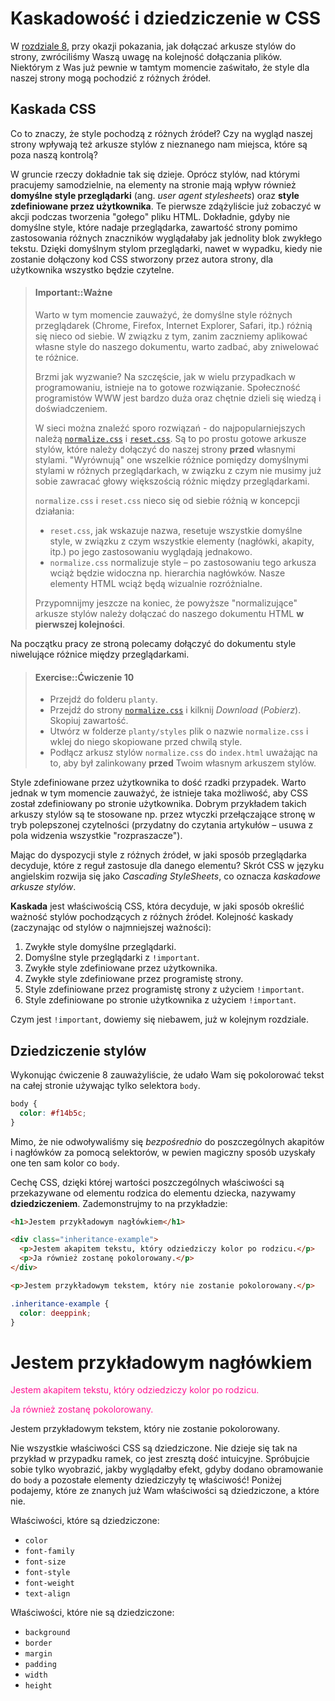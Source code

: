 # Kaskadowość i dziedziczenie w CSS

W [rozdziale 8](../../css-code/README.md), przy okazji pokazania, jak dołączać arkusze stylów do strony, zwróciliśmy Waszą uwagę na kolejność dołączania plików. Niektórym z Was już pewnie w tamtym momencie zaświtało, że style dla naszej strony mogą pochodzić z różnych źródeł.

## Kaskada CSS

Co to znaczy, że style pochodzą z różnych źródeł? Czy na wygląd naszej strony wpływają też arkusze stylów z nieznanego nam miejsca, które są poza naszą kontrolą?

W gruncie rzeczy dokładnie tak się dzieje. Oprócz stylów, nad którymi pracujemy samodzielnie, na elementy na stronie mają wpływ również <b>domyślne style przeglądarki</b> (ang. <i>user agent stylesheets</i>) oraz <b>style zdefiniowane przez użytkownika</b>. Te pierwsze zdążyliście już zobaczyć w akcji podczas tworzenia "gołego" pliku HTML. Dokładnie, gdyby nie domyślne style, które nadaje przeglądarka, zawartość strony pomimo zastosowania różnych znaczników wyglądałaby jak jednolity blok zwykłego tekstu. Dzięki domyślnym stylom przeglądarki, nawet w wypadku, kiedy nie zostanie dołączony kod CSS stworzony przez autora strony, dla użytkownika wszystko będzie czytelne.

> #### Important::Ważne
>
> Warto w tym momencie zauważyć, że domyślne style różnych przeglądarek (Chrome, Firefox, Internet Explorer, Safari, itp.) różnią się nieco od siebie. W związku z tym, zanim zaczniemy aplikować własne style do naszego dokumentu, warto zadbać, aby zniwelować te różnice.
>
> Brzmi jak wyzwanie? Na szczęście, jak w wielu przypadkach w programowaniu, istnieje na to gotowe rozwiązanie. Społeczność programistów WWW jest bardzo duża oraz chętnie dzieli się wiedzą i doświadczeniem.
>
> W sieci można znaleźć sporo rozwiązań - do najpopularniejszych należą [`normalize.css`](https://necolas.github.io/normalize.css/) i [`reset.css`](http://meyerweb.com/eric/tools/css/reset/). Są to po prostu gotowe arkusze stylów, które należy dołączyć do naszej strony **przed** własnymi stylami. "Wyrównują" one wszelkie różnice pomiędzy domyślnymi stylami w różnych przeglądarkach, w związku z czym nie musimy już sobie zawracać głowy większością różnic między przeglądarkami.
>
> `normalize.css` i `reset.css` nieco się od siebie różnią w koncepcji działania:
> - `reset.css`, jak wskazuje nazwa, resetuje wszystkie domyślne style, w związku z czym wszystkie elementy (nagłówki, akapity, itp.) po jego zastosowaniu wyglądają jednakowo.
> - `normalize.css` normalizuje style – po zastosowaniu tego arkusza wciąż będzie widoczna np. hierarchia nagłówków. Nasze elementy HTML wciąż będą wizualnie rozróżnialne.
>
> Przypomnijmy jeszcze na koniec, że powyższe "normalizujące" arkusze stylów należy dołączać do naszego dokumentu HTML **w pierwszej kolejności**.

Na początku pracy ze stroną polecamy dołączyć do dokumentu style niwelujące różnice między przeglądarkami.

> #### Exercise::Ćwiczenie 10
>
> - Przejdź do folderu `planty`.
> - Przejdź do strony [`normalize.css`](https://necolas.github.io/normalize.css/) i kilknij <i>Download</i> (<i>Pobierz</i>). Skopiuj zawartość.
> - Utwórz w folderze `planty/styles` plik o nazwie `normalize.css` i wklej do niego skopiowane przed chwilą style.
> - Podłącz arkusz stylów `normalize.css` do `index.html` uważając na to, aby był zalinkowany **przed** Twoim własnym arkuszem stylów.

Style zdefiniowane przez użytkownika to dość rzadki przypadek. Warto jednak w tym momencie zauważyć, że istnieje taka możliwość, aby CSS został zdefiniowany po stronie użytkownika. Dobrym przykładem takich arkuszy stylów są te stosowane np. przez wtyczki przełączające stronę w tryb polepszonej czytelności (przydatny do czytania artykułów – usuwa z pola widzenia wszystkie "rozpraszacze").

Mając do dyspozycji style z różnych źródeł, w jaki sposób przeglądarka decyduje, które z reguł zastosuje dla danego elementu? Skrót CSS w języku angielskim rozwija się jako <i>Cascading StyleSheets</i>, co oznacza <i>kaskadowe arkusze stylów</i>.

<b>Kaskada</b> jest właściwością CSS, która decyduje, w jaki sposób określić ważność stylów pochodzących z różnych źródeł. Kolejność kaskady (zaczynając od stylów o najmniejszej ważności):

1. Zwykłe style domyślne przeglądarki.
2. Domyślne style przeglądarki z `!important`.
3. Zwykłe style zdefiniowane przez użytkownika.
4. Zwykłe style zdefiniowane przez programistę strony.
5. Style zdefiniowane przez programistę strony z użyciem `!important`.
6. Style zdefiniowane po stronie użytkownika z użyciem `!important`.

Czym jest `!important`, dowiemy się niebawem, już w kolejnym rozdziale.

## Dziedziczenie stylów

Wykonując ćwiczenie 8 zauważyliście, że udało Wam się pokolorować tekst na całej stronie używając tylko selektora `body`.

```css
body {
  color: #f14b5c;
}
```

Mimo, że nie odwoływaliśmy się <i>bezpośrednio</i> do poszczególnych akapitów i nagłówków za pomocą selektorów, w pewien magiczny sposób uzyskały one ten sam kolor co `body`.

Cechę CSS, dzięki której wartości poszczególnych właściwości są przekazywane od elementu rodzica do elementu dziecka, nazywamy <b>dziedziczeniem</b>. Zademonstrujmy to na przykładzie:

```html
<h1>Jestem przykładowym nagłówkiem</h1>

<div class="inheritance-example">
  <p>Jestem akapitem tekstu, który odziedziczy kolor po rodzicu.</p>
  <p>Ja również zostanę pokolorowany.</p>
</div>

<p>Jestem przykładowym tekstem, który nie zostanie pokolorowany.</p>
```

```css
.inheritance-example {
  color: deeppink;
}
```

<div class="example-wrapper">
  <h1>Jestem przykładowym nagłówkiem</h1>
  <div style="color:deeppink;">
    <p style="color:deeppink;">Jestem akapitem tekstu, który odziedziczy kolor po rodzicu.</p>
    <p style="color:deeppink;">Ja również zostanę pokolorowany.</p>
  </div>
  <p>Jestem przykładowym tekstem, który nie zostanie pokolorowany.</p>
</div>

Nie wszystkie właściwości CSS są dziedziczone. Nie dzieje się tak na przykład w przypadku ramek, co jest zresztą dość intuicyjne. Spróbujcie sobie tylko wyobrazić, jakby wyglądałby efekt, gdyby dodano obramowanie do `body` a pozostałe elementy dziedziczyły tę właściwość! Poniżej podajemy, które ze znanych już Wam właściwości są dziedziczone, a które nie.

Właściwości, które są dziedziczone:

- `color`
- `font-family`
- `font-size`
- `font-style`
- `font-weight`
- `text-align`

Właściwości, które nie są dziedziczone:

- `background`
- `border`
- `margin`
- `padding`
- `width`
- `height`
